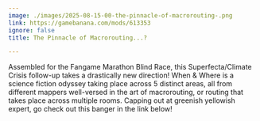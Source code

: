 ```yaml
---
image: ./images/2025-08-15-00-the-pinnacle-of-macrorouting-.png
link: https://gamebanana.com/mods/613353
ignore: false
title: The Pinnacle of Macrorouting...?

---
```


Assembled for the Fangame Marathon Blind Race, this Superfecta/Climate Crisis follow-up takes a drastically new direction! When & Where is a science fiction odyssey taking place across 5 distinct areas, all from different mappers well-versed in the art of macrorouting, or routing that takes place across multiple rooms. Capping out at greenish yellowish expert, go check out this banger in the link below!